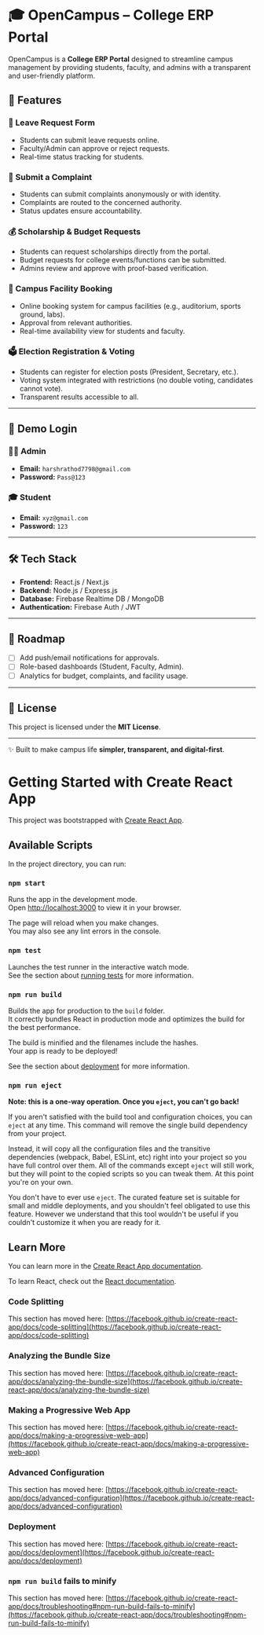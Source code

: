 # 🎓 OpenCampus – College ERP Portal  

OpenCampus is a **College ERP Portal** designed to streamline campus management by providing students, faculty, and admins with a transparent and user-friendly platform.  

## 🚀 Features  

### 📝 Leave Request Form  
- Students can submit leave requests online.  
- Faculty/Admin can approve or reject requests.  
- Real-time status tracking for students.  

### 📢 Submit a Complaint  
- Students can submit complaints anonymously or with identity.  
- Complaints are routed to the concerned authority.  
- Status updates ensure accountability.  

### 💰 Scholarship & Budget Requests  
- Students can request scholarships directly from the portal.  
- Budget requests for college events/functions can be submitted.  
- Admins review and approve with proof-based verification.  

### 🏫 Campus Facility Booking  
- Online booking system for campus facilities (e.g., auditorium, sports ground, labs).  
- Approval from relevant authorities.  
- Real-time availability view for students and faculty.  

### 🗳️ Election Registration & Voting  
- Students can register for election posts (President, Secretary, etc.).  
- Voting system integrated with restrictions (no double voting, candidates cannot vote).  
- Transparent results accessible to all.  

---

## 🔑 Demo Login  

### 👨‍💼 Admin  
- **Email:** `harshrathod7798@gmail.com`  
- **Password:** `Pass@123`  

### 🎓 Student  
- **Email:** `xyz@gmail.com`  
- **Password:** `123`  

---

## 🛠️ Tech Stack  
- **Frontend:** React.js / Next.js  
- **Backend:** Node.js / Express.js  
- **Database:** Firebase Realtime DB / MongoDB  
- **Authentication:** Firebase Auth / JWT  

---

## 📌 Roadmap  
- [ ] Add push/email notifications for approvals.  
- [ ] Role-based dashboards (Student, Faculty, Admin).  
- [ ] Analytics for budget, complaints, and facility usage.  

---


## 📜 License  
This project is licensed under the **MIT License**.  

---
✨ Built to make campus life **simpler, transparent, and digital-first**.


# Getting Started with Create React App

This project was bootstrapped with [Create React App](https://github.com/facebook/create-react-app).

## Available Scripts

In the project directory, you can run:

### `npm start`

Runs the app in the development mode.\
Open [http://localhost:3000](http://localhost:3000) to view it in your browser.

The page will reload when you make changes.\
You may also see any lint errors in the console.

### `npm test`

Launches the test runner in the interactive watch mode.\
See the section about [running tests](https://facebook.github.io/create-react-app/docs/running-tests) for more information.

### `npm run build`

Builds the app for production to the `build` folder.\
It correctly bundles React in production mode and optimizes the build for the best performance.

The build is minified and the filenames include the hashes.\
Your app is ready to be deployed!

See the section about [deployment](https://facebook.github.io/create-react-app/docs/deployment) for more information.

### `npm run eject`

**Note: this is a one-way operation. Once you `eject`, you can't go back!**

If you aren't satisfied with the build tool and configuration choices, you can `eject` at any time. This command will remove the single build dependency from your project.

Instead, it will copy all the configuration files and the transitive dependencies (webpack, Babel, ESLint, etc) right into your project so you have full control over them. All of the commands except `eject` will still work, but they will point to the copied scripts so you can tweak them. At this point you're on your own.

You don't have to ever use `eject`. The curated feature set is suitable for small and middle deployments, and you shouldn't feel obligated to use this feature. However we understand that this tool wouldn't be useful if you couldn't customize it when you are ready for it.

## Learn More

You can learn more in the [Create React App documentation](https://facebook.github.io/create-react-app/docs/getting-started).

To learn React, check out the [React documentation](https://reactjs.org/).

### Code Splitting

This section has moved here: [https://facebook.github.io/create-react-app/docs/code-splitting](https://facebook.github.io/create-react-app/docs/code-splitting)

### Analyzing the Bundle Size

This section has moved here: [https://facebook.github.io/create-react-app/docs/analyzing-the-bundle-size](https://facebook.github.io/create-react-app/docs/analyzing-the-bundle-size)

### Making a Progressive Web App

This section has moved here: [https://facebook.github.io/create-react-app/docs/making-a-progressive-web-app](https://facebook.github.io/create-react-app/docs/making-a-progressive-web-app)

### Advanced Configuration

This section has moved here: [https://facebook.github.io/create-react-app/docs/advanced-configuration](https://facebook.github.io/create-react-app/docs/advanced-configuration)

### Deployment

This section has moved here: [https://facebook.github.io/create-react-app/docs/deployment](https://facebook.github.io/create-react-app/docs/deployment)

### `npm run build` fails to minify

This section has moved here: [https://facebook.github.io/create-react-app/docs/troubleshooting#npm-run-build-fails-to-minify](https://facebook.github.io/create-react-app/docs/troubleshooting#npm-run-build-fails-to-minify)
